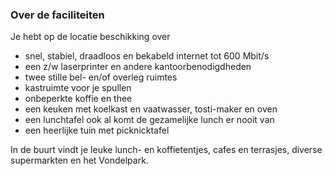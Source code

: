 ### Over de faciliteiten

Je hebt op de locatie beschikking over

- snel, stabiel, draadloos en bekabeld internet tot 600 Mbit/s
- een z/w laserprinter en andere kantoorbenodigdheden
- twee stille bel- en/of overleg ruimtes
- kastruimte voor je spullen
- onbeperkte koffie en thee
- een keuken met koelkast en vaatwasser, tosti-maker en oven
- een lunchtafel ook al komt de gezamelijke lunch er nooit van
- een heerlijke tuin met picknicktafel

In de buurt vindt je leuke lunch- en koffietentjes, cafes en terrasjes, diverse supermarkten en het Vondelpark.
